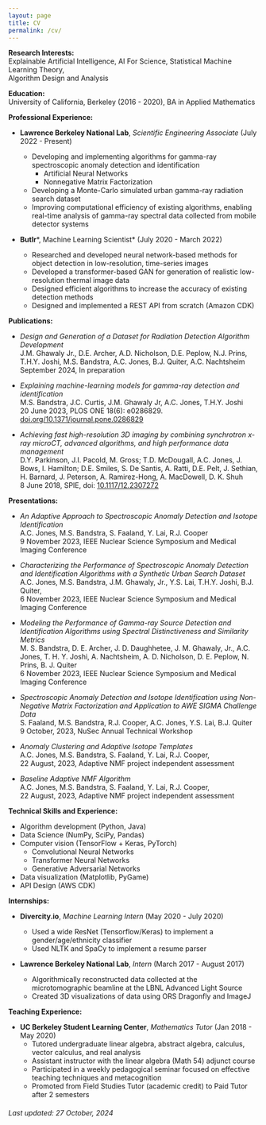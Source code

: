 ```yaml
---
layout: page
title: CV
permalink: /cv/
---
```


**Research Interests:**  
Explainable Artificial Intelligence, AI For Science, Statistical Machine Learning Theory,   
Algorithm Design and Analysis

**Education:**  
University of California, Berkeley (2016 \- 2020), BA in Applied Mathematics

**Professional Experience:**

* **Lawrence Berkeley National Lab**, *Scientific Engineering Associate*	      (July 2022 \- Present)	  
  * Developing and implementing algorithms for gamma-ray spectroscopic anomaly detection and identification  
    * Artificial Neural Networks  
    * Nonnegative Matrix Factorization  
  * Developing a Monte-Carlo simulated urban gamma-ray radiation search dataset  
  * Improving computational efficiency of existing algorithms, enabling real-time analysis of gamma-ray spectral data collected from mobile detector systems

* **Butlr***, Machine Learning Scientist* 		 			(July 2020 \- March 2022) 
  * Researched and developed neural network-based methods for object detection in low-resolution, time-series images  
  * Developed a transformer-based GAN for generation of realistic low-resolution thermal image data   
  * Designed efficient algorithms to increase the accuracy of existing detection methods  
  * Designed and implemented a REST API from scratch (Amazon CDK)

**Publications:**

* *Design and Generation of a Dataset for Radiation Detection Algorithm Development*  
  J.M. Ghawaly Jr., D.E. Archer, A.D. Nicholson, D.E. Peplow, N.J. Prins, T.H.Y. Joshi, M.S. Bandstra, A.C. Jones, B.J. Quiter, A.C. Nachtsheim  
  September 2024, In preparation  
    
* *Explaining machine-learning models for gamma-ray detection and identification*   
  M.S. Bandstra, J.C. Curtis, J.M. Ghawaly Jr, A.C. Jones, T.H.Y. Joshi  
  20 June 2023, PLOS ONE 18(6): e0286829. [doi.org/10.1371/journal.pone.0286829](https://doi.org/10.1371/journal.pone.0286829)  
    
* *Achieving fast high-resolution 3D imaging by combining synchrotron x-ray microCT, advanced algorithms, and high performance data management*  
  D.Y. Parkinson, J.I. Pacold, M. Gross; T.D. McDougall, A.C. Jones, J. Bows, I. Hamilton; D.E. Smiles, S. De Santis, A. Ratti, D.E. Pelt, J. Sethian, H. Barnard, J. Peterson, A. Ramirez-Hong, A. MacDowell, D. K. Shuh  
  8 June 2018, SPIE, doi: [10.1117/12.2307272](https://doi.org/10.1117/12.2307272)

**Presentations:**

* *An Adaptive Approach to Spectroscopic Anomaly Detection and Isotope Identification*  
  A.C. Jones, M.S. Bandstra, S. Faaland, Y. Lai, R.J. Cooper  
  9 November 2023, IEEE Nuclear Science Symposium and Medical Imaging Conference  
    
* *Characterizing the Performance of Spectroscopic Anomaly Detection and Identification Algorithms with a Synthetic Urban Search Dataset*  
  A.C. Jones, M.S. Bandstra, J.M. Ghawaly, Jr., Y.S. Lai, T.H.Y. Joshi, B.J. Quiter,   
  6 November 2023, IEEE Nuclear Science Symposium and Medical Imaging Conference  
    
* *Modeling the Performance of Gamma-ray Source Detection and Identification Algorithms using Spectral Distinctiveness and Similarity Metrics*  
  M. S. Bandstra, D. E. Archer, J. D. Daughhetee, J. M. Ghawaly, Jr., A.C. Jones, T. H. Y. Joshi, A. Nachtsheim, A. D. Nicholson, D. E. Peplow, N. Prins, B. J. Quiter   
  6 November 2023, IEEE Nuclear Science Symposium and Medical Imaging Conference  
    
* *Spectroscopic Anomaly Detection and Isotope Identification using Non-Negative Matrix Factorization and Application to AWE SIGMA Challenge Data*  
  S. Faaland, M.S. Bandstra, R.J. Cooper, A.C. Jones, Y.S. Lai, B.J. Quiter  
  9 October, 2023, NuSec Annual Technical Workshop  
    
* *Anomaly Clustering and Adaptive Isotope Templates*  
  A.C. Jones, M.S. Bandstra, S. Faaland, Y. Lai, R.J. Cooper,   
  22 August, 2023, Adaptive NMF project independent assessment  
    
* *Baseline Adaptive NMF Algorithm*  
  A.C. Jones, M.S. Bandstra, S. Faaland, Y. Lai, R.J. Cooper,   
  22 August, 2023, Adaptive NMF project independent assessment


**Technical Skills and Experience:**

* Algorithm development (Python, Java)  
* Data Science (NumPy, SciPy, Pandas)  
* Computer vision (TensorFlow \+ Keras, PyTorch)  
  * Convolutional Neural Networks  
  * Transformer Neural Networks  
  * Generative Adversarial Networks  
* Data visualization (Matplotlib, PyGame)  
* API Design (AWS CDK)

**Internships:**

* **Divercity.io**, *Machine Learning Intern*					   (May 2020 \- July 2020)
  * Used a wide ResNet (Tensorflow/Keras) to implement a gender/age/ethnicity classifier  
  * Used NLTK and SpaCy to implement a resume parser

* **Lawrence Berkeley National Lab**, *Intern*			        (March 2017 \- August 2017)  
  * Algorithmically reconstructed data collected at the microtomographic beamline at the LBNL Advanced Light Source  
  * Created 3D visualizations of data using ORS Dragonfly and ImageJ

**Teaching Experience:**

* **UC Berkeley Student Learning Center**, *Mathematics Tutor*                         (Jan 2018 \- May 2020) 
  * Tutored undergraduate linear algebra, abstract algebra,  calculus, vector calculus, and real analysis  
  * Assistant instructor with the linear algebra (Math 54\) adjunct course  
  * Participated in a weekly pedagogical seminar focused on effective teaching techniques and metacognition  
  * Promoted from Field Studies Tutor (academic credit) to Paid Tutor after 2 semesters


###### Last updated: 27 October, 2024